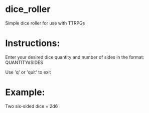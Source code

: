 # dice_roller
Simple dice roller for use with TTRPGs

# Instructions:
Enter your desired dice quantity and number of sides in the format: QUANTITYdSIDES

Use 'q' or 'quit' to exit
  
# Example:
Two six-sided dice = 2d6
